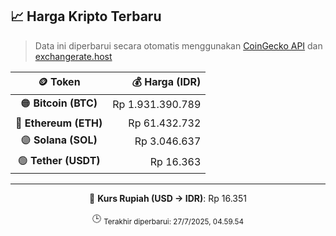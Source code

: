 

<!-- HARGA_KRIPTO -->
## 📈 Harga Kripto Terbaru

> Data ini diperbarui secara otomatis menggunakan [CoinGecko API](https://www.coingecko.com/) dan [exchangerate.host](https://exchangerate.host/)

<div align="center">

| 🪙 Token | 💰 Harga (IDR) |
|:------:|---------------:|
| 🟠 **Bitcoin (BTC)**   | Rp 1.931.390.789 |
| 🔵 **Ethereum (ETH)**  | Rp 61.432.732 |
| 🟣 **Solana (SOL)**    | Rp 3.046.637 |
| 🟢 **Tether (USDT)**   | Rp 16.363 |

---

💱 **Kurs Rupiah (USD → IDR)**: Rp 16.351

🕒 <sub>Terakhir diperbarui: 27/7/2025, 04.59.54</sub>

</div>
<!-- /HARGA_KRIPTO -->